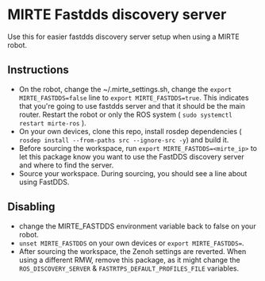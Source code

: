 # MIRTE Fastdds discovery server
Use this for easier fastdds discovery server setup when using a MIRTE robot.

## Instructions
- On the robot, change the ~/.mirte_settings.sh, change the ```export MIRTE_FASTDDS=false``` line to ```export MIRTE_FASTDDS=true```. This indicates that you're going to use fastdds server and that it should be the main router. Restart the robot or only the ROS system ( ```sudo systemctl restart mirte-ros``` ).
- On your own devices, clone this repo, install rosdep dependencies ( ```rosdep install --from-paths src --ignore-src -y```) and build it.
- Before sourcing the workspace, run ```export MIRTE_FASTDDS=<mirte_ip>``` to let this package know you want to use the FastDDS discovery server and where to find the server.
- Source your workspace. During sourcing, you should see a line about using FastDDS.

## Disabling
- change the MIRTE_FASTDDS environment variable back to false on your robot.
- ```unset MIRTE_FASTDDS``` on your own devices or ```export MIRTE_FASTDDS=```.
- After sourcing the workspace, the Zenoh settings are reverted.
When using a different RMW, remove this package, as it might change the ```ROS_DISCOVERY_SERVER``` & ```FASTRTPS_DEFAULT_PROFILES_FILE``` variables.
